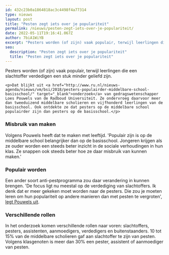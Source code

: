 ```yaml
---
id: 432c23b0a1864818ac3c4498f4a77314
type: nieuws
layout: post
title: "Pesten zegt iets over je populariteit"
permalink: /nieuws/pesten-zegt-iets-over-je-populariteit/
date: 2022-05-11T19:16:41.067Z
author: 7biA1WiYB
excerpt: "Pesters worden (of zijn) vaak populair, terwijl leerlingen die een slachtoffer verdedigen een stuk minder geliefd zijn.  "
seo:
  description: "Pesten zegt iets over je populariteit"
  title: "Pesten zegt iets over je populariteit"
---
```

Pesters worden (of zijn) vaak populair, terwijl leerlingen die een slachtoffer verdedigen een stuk minder geliefd zijn.  

    <p>Dat blijkt uit <a href="http://www.ru.nl/nieuws-agenda/nieuws/vm/bsi/2018/pesters-populairder-middelbare-school-basisschool/" target="_blank">onderzoek</a> van gedragswetenschapper Loes Pouwels van de Radboud Universiteit. Ze ondervroeg daarvoor meer dan tweeduizend middelbare scholieren en vijfhonderd leerlingen van de basisschool. Ook ontdekte ze dat pesters op de middelbare school populairder zijn dan pesters op de basisschool.</p>
<h3>Misbruik van maken</h3>
<p>Volgens Pouwels heeft dat te maken met leeftijd. 'Populair zijn is op de middelbare school belangrijker dan op de basisschool. Jongeren krijgen als ze ouder worden een steeds beter inzicht in de sociale verhoudingen in hun klas. Ze snappen ook steeds beter hoe ze daar misbruik van kunnen maken.'</p>
<h3>Populair worden</h3>
<p>Een ander soort anti-pestprogramma zou daar verandering in kunnen brengen. 'De focus ligt nu meestal op de verdediging van slachtoffers. Ik denk dat er meer gekeken moet worden naar de pesters. Die zou je moeten leren om hun populariteit op andere manieren dan met pesten te vergroten', <a href="https://www.gelderlander.nl/nijmegen-e-o/pesten-op-middelbare-school-wordt-beloond-met-populariteit~a990c367/" target="_blank">legt Pouwels uit</a>.</p>
<h3>Verschillende rollen</h3>
<p>In het onderzoek komen verschillende rollen naar voren: slachtoffers, pesters, assistenten, aanmoedigers, verdedigers en buitenstaanders. 10 tot 15% van de middelbare scholieren gaf aan slachtoffer te zijn van pesten. Volgens klasgenoten is meer dan 30% een pester, assistent of aanmoediger van pesten.</p>  
